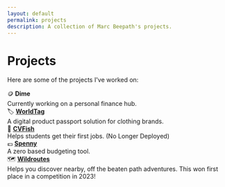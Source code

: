```yaml
---
layout: default
permalink: projects
description: A collection of Marc Beepath's projects.
---
```


# Projects

Here are some of the projects I've worked on:

<div class="projects-list">
  <div class="project-item">
    <span class="project-emoji">🪙</span>
    <strong>Dime</strong>
    <div class="project-description">Currently working on a personal finance hub.</div>
  </div>

  <div class="project-item">
    <span class="project-emoji">🏷️</span>
    <strong><a href="https://worldtag.co.uk">WorldTag</a></strong>
    <div class="project-description">A digital product passport solution for clothing brands.</div>
  </div>

  <div class="project-item">
    <span class="project-emoji">🎣</span>
    <strong><a href="https://www.youtube.com/watch?v=fYGgfOzU1BU">CVFish</a></strong>
    <div class="project-description">Helps students get their first jobs. (No Longer Deployed)</div>
  </div>

  <div class="project-item">
    <span class="project-emoji">💷</span>
    <strong><a href="https://github.com/marcbeep/spenny">Spenny</a></strong>
    <div class="project-description">A zero based budgeting tool.</div>
  </div>

  <div class="project-item">
    <span class="project-emoji">🗺️</span>
    <strong><a href="https://news.liverpool.ac.uk/2023/05/10/enterprising-students-win-design-your-future-awards/">Wildroutes</a></strong>
    <div class="project-description">Helps you discover nearby, off the beaten path adventures. This won first place in a competition in 2023!</div>
  </div>
</div> 